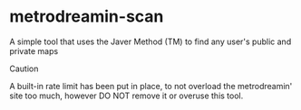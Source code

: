 # metrodreamin-scan

A simple tool that uses the Javer Method (TM) to find any user's public and private maps

> [!CAUTION]
> A built-in rate limit has been put in place, to not overload the metrodreamin' site too much, however DO NOT remove it or overuse this tool.